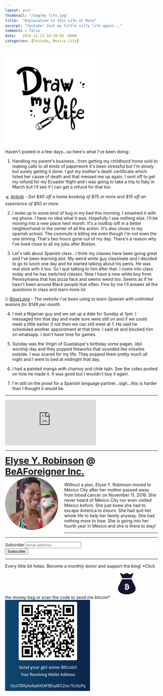 ```yaml
---
layout: post
thumbnail: "/img/my life.jpg"
title:  "Explanation to this Life of Mine"
excerpt: "Youtube! Just my little silly life again..."
comments : false
date:   2016-12-13 18:39:39 -0600
categories: [Youtube, Mexico City]
---
```


<img src="/img/my life.jpg" width="300" height="300" alt="My Life">

Haven't posted in a few days...so here's what I've been doing:

1) Handling my parent's business...from getting my childhood home sold to making calls to all kinds of paperwork it's been stressful but I'm slowly but surely getting it done. I got my mother's death certificate which listed her cause of death and that messed me up again. I sent off to get my refund for my Ecuador flight and I was going to take a trip to Italy in March but I'll see if I can get a refund for that too.

🛸 <i><a href="https://www.airbnb.com/c/elyser93?currency=USD" target="_blank">Airbnb</a> - Get $40 off a home booking of $75 or more and $15 off an experience of $50 or more</i><br>

2) I woke up to some kind of bug in my bed this morning. I smashed it with my phone. I have no idea what it was. Hopefully I see nothing else. I'll be moving into a new place next month. It's a rooftop loft in a better neighborhood in the center of all the action. It's also closer to my spanish school. The commute is killing me even though I'm not even the one driving. That's two hours gone out of my day. There's a reason why I've lived close to all my jobs after Boston.

3) Let's talk about Spanish class...I think my classes have been going great and I've been learning alot. My weird white guy classmate and I decided to go to lunch one day and he started talking about his penis. He was real slick with it too. So I quit talking to him after that. I come into class today and he has switched classes. Now I have a new white boy from Pennsylvania that has pizza face and seems weird too. Seems as if he hasn't been around Black people that often. Fine by me I'll answer all the questions in class and learn more lol.

🤐 <i><a href="https://baselang.com/signup/?referral=me%40elyserobinson.com" target="_blank">BaseLang</a> - The website I've been using to learn Spanish with unlimited lessons for $149 per month.</i><br>

4) I met a Nigerian guy and we set up a date for Sunday at 1pm. I messaged him that day and made sure were still on and if we could meet a little earlier if not then we can still meet at 1. He said he scheduled another appointment at that time. I said ok and blocked him on whatsapp. I don't have time for games.

5) Sunday was the Virgin of Guadalupe's birthday some pagan, idol worship day and they popped fireworks that sounded like missiles outside. I was scared for my life. They popped them pretty much all night and I went to bed at midnight that day.

6) I had a painted mango with chamoy and chile tajin. See the video posted on how he made it. It was good but I wouldn't buy it again.

7) I'm still on the prowl for a Spanish language partner...sigh...this is harder than I thought it would be.

<hr>

<iframe src="https://www.youtube.com/embed/GJrNLHHu7hs" frameborder="0" allow="accelerometer; autoplay; encrypted-media; gyroscope; picture-in-picture" allowfullscreen></iframe>

<hr>

<div style="font-size: 30px; font-weight: bold;"><a href="https://elyserobinson.com" target="_blank">Elyse Y. Robinson</a> @ <a href="https://www.beaforeigner.com" target="_blank">BeAForeigner Inc.</a></div>
<div style="float: left; padding: 0 20px 20px 0;"><img src="/img/me86.gif" width="175" height="175" alt="Elyse Y. Robinson"></div>
<br>
Without a plan, Elyse Y. Robinson moved to México City after her mother passed away from blood cancer on November 11, 2016. She never heard of México City nor even visited México before. She just knew she had to escape America to mourn. She had quit her whole life to help her family anyway. She had nothing more to lose. She is going into her fourth year in México and she is there to stay!

<hr>

<div class="sharethis-inline-share-buttons"></div>

<hr>

<!-- Begin Mailchimp Signup Form -->
<link href="//cdn-images.mailchimp.com/embedcode/horizontal-slim-10_7.css" rel="stylesheet" type="text/css">
<style type="text/css">
	#mc_embed_signup{background:#fff; clear:left; font:14px Helvetica,Arial,sans-serif; width:100%;}
	/* Add your own Mailchimp form style overrides in your site stylesheet or in this style block.
	   We recommend moving this block and the preceding CSS link to the HEAD of your HTML file. */
</style>
<div id="mc_embed_signup">
<form action="https://elyserobinson.us14.list-manage.com/subscribe/post?u=d8681ae8829338461cc453b4a&amp;id=f1fd37520f" method="post" id="mc-embedded-subscribe-form" name="mc-embedded-subscribe-form" class="validate" target="_blank" novalidate>
    <div id="mc_embed_signup_scroll">
	<label for="mce-EMAIL">Subscribe</label>
	<input type="email" value="" name="EMAIL" class="email" id="mce-EMAIL" placeholder="email address" required>
    <!-- real people should not fill this in and expect good things - do not remove this or risk form bot signups-->
    <div style="position: absolute; left: -5000px;" aria-hidden="true"><input type="text" name="b_d8681ae8829338461cc453b4a_f1fd37520f" tabindex="-1" value=""></div>
    <div class="clear"><input type="submit" value="Subscribe" name="subscribe" id="mc-embedded-subscribe" class="button"></div>
    </div>
</form>
</div>

<!--End mc_embed_signup-->

<hr>

<div class="text-align: center">
Every little bit helps. Become a monthly donor and support the blog! *Click the money bag or scan the code to send me bitcoin*
<a href="https://liberapay.com/elyserobinson" target="_blank"><img src="/img/419_money_bag_BTC_solid.gif" width="100" height="100" alt="Love Elyse? Send some money!"></a>

<picture>
  <source srcset="/img/bitcoin.webp" type="image/webp">
  <source srcset="/img/bitcoin.jpeg" type="image/jpeg">
  <img src="/img/bitcoin.jpeg" width="280" height="300" alt="Love Elyse? Send some bitcoin!">
</picture>
</div>
